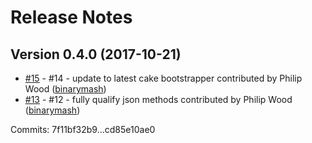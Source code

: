 # Release Notes

## Version 0.4.0 (2017-10-21)

 - [#15](https://github.com/binarymash/evelyn/pull/15) - #14 - update to latest cake bootstrapper contributed by Philip Wood ([binarymash](https://github.com/binarymash))
 - [#13](https://github.com/binarymash/evelyn/pull/13) - #12 - fully qualify json methods contributed by Philip Wood ([binarymash](https://github.com/binarymash))

Commits: 7f11bf32b9...cd85e10ae0


